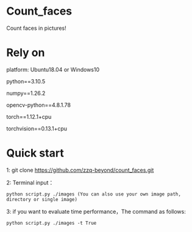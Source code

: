 # Count_faces
Count faces in pictures!

# Rely on
platform: Ubuntu18.04 or Windows10

python==3.10.5

numpy==1.26.2

opencv-python==4.8.1.78

torch==1.12.1+cpu

torchvision==0.13.1+cpu
# Quick start
1: git clone https://github.com/zzq-beyond/count_faces.git

2: Terminal input：

    python script.py ./images (You can also use your own image path, directory or single image)

3: if you want to evaluate time performance，The command as follows:

    python script.py ./images -t True
    

